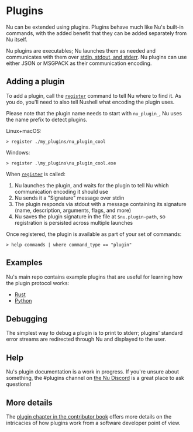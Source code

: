 # Plugins

Nu can be extended using plugins. Plugins behave much like Nu's built-in commands, with the added benefit that they can be added separately from Nu itself.

Nu plugins are executables; Nu launches them as needed and communicates with them over [stdin, stdout, and stderr](https://en.wikipedia.org/wiki/Standard_streams). Nu plugins can use either JSON or MSGPACK as their communication encoding.

## Adding a plugin

To add a plugin, call the [`register`](/commands/docs/register.md) command to tell Nu where to find it. As you do, you'll need to also tell Nushell what encoding the plugin uses.

Please note that the plugin name needs to start with `nu_plugin_`, Nu uses the name prefix to detect plugins.

Linux+macOS:

```nu
> register ./my_plugins/nu_plugin_cool
```

Windows:

```nu
> register .\my_plugins\nu_plugin_cool.exe
```

When [`register`](/commands/docs/register.md) is called:

1. Nu launches the plugin, and waits for the plugin to tell Nu which communication encoding it should use
2. Nu sends it a "Signature" message over stdin
3. The plugin responds via stdout with a message containing its signature (name, description, arguments, flags, and more)
4. Nu saves the plugin signature in the file at `$nu.plugin-path`, so registration is persisted across multiple launches

Once registered, the plugin is available as part of your set of commands:

```nu
> help commands | where command_type == "plugin"
```

## Examples

Nu's main repo contains example plugins that are useful for learning how the plugin protocol works:

- [Rust](https://github.com/nushell/nushell/tree/main/crates/nu_plugin_example)
- [Python](https://github.com/nushell/nushell/blob/main/crates/nu_plugin_python)

## Debugging

The simplest way to debug a plugin is to print to stderr; plugins' standard error streams are redirected through Nu and displayed to the user.

## Help

Nu's plugin documentation is a work in progress. If you're unsure about something, the #plugins channel on [the Nu Discord](https://discord.gg/NtAbbGn) is a great place to ask questions!

## More details

The [plugin chapter in the contributor book](/contributor-book/plugins.html) offers more details on the intricacies of how plugins work from a software developer point of view.
